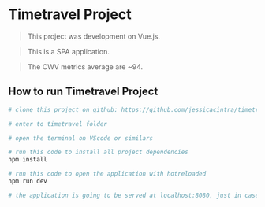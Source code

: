 # Timetravel Project

> This project was development on Vue.js.

> This is a SPA application.

> The CWV metrics average are ~94.

## How to run Timetravel Project

``` bash
# clone this project on github: https://github.com/jessicacintra/timetravel

# enter to timetravel folder

# open the terminal on VScode or similars

# run this code to install all project dependencies
npm install

# run this code to open the application with hotreloaded
npm run dev

# the application is going to be served at localhost:8080, just in case the application doesn't open automatically
